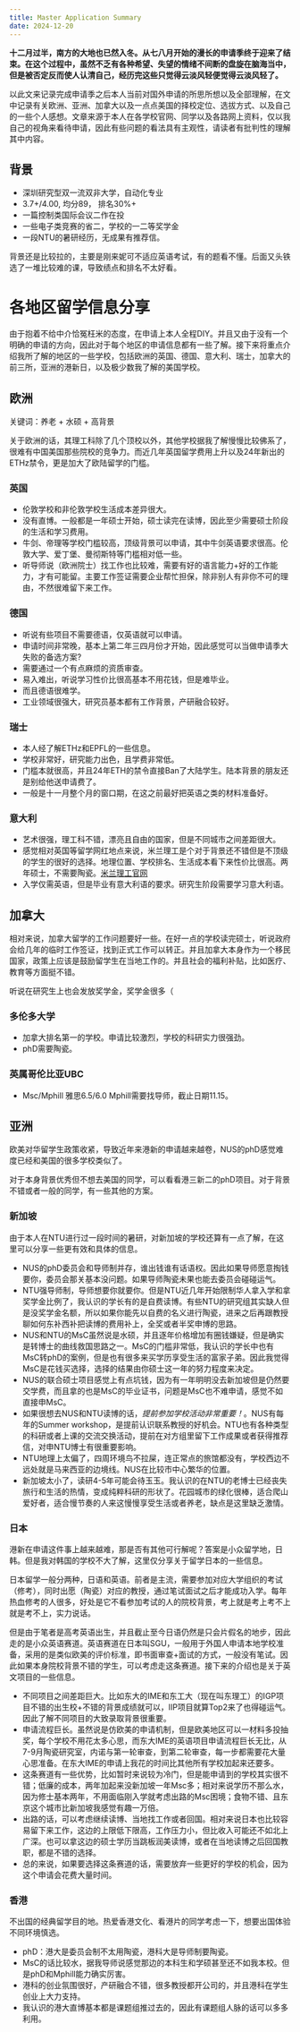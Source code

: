 ```yaml
---
title: Master Application Summary
date: 2024-12-20
---
```


**十二月过半，南方的大地也已然入冬。从七八月开始的漫长的申请季终于迎来了结束。在这个过程中，虽然不乏有各种希望、失望的情绪不间断的盘旋在脑海当中，但是被否定反而使人认清自己，经历完这些只觉得云淡风轻便觉得云淡风轻了。**

以此文来记录完成申请季之后本人当前对国外申请的所思所想以及全部理解，在文中记录有关欧洲、亚洲、加拿大以及一点点美国的择校定位、选拔方式、以及自己的一些个人感想。文章来源于本人在各学校官网、同学以及各路网上资料，仅以我自己的视角来看待申请，因此有些问题的看法具有主观性，请读者有批判性的理解其中内容。

## 背景

- 深圳研究型双一流双非大学，自动化专业
- 3.7+/4.00, 均分89， 排名30%+
- 一篇控制类国际会议二作在投
- 一些电子类竞赛的省二，学校的一二等奖学金
- 一段NTU的暑研经历，无成果有推荐信。

背景还是比较拉的，主要是刚来妮可不适应英语考试，有的题看不懂。后面又头铁选了一堆比较难的课，导致绩点和排名不太好看。

# 各地区留学信息分享

由于抱着不给中介恰冤枉米的态度，在申请上本人全程DIY。并且又由于没有一个明确的申请的方向，因此对于每个地区的申请信息都有一些了解。接下来将重点介绍我所了解的地区的一些学校，包括欧洲的英国、德国、意大利、瑞士，加拿大的前三所，亚洲的港新日，以及极少数我了解的美国学校。

## 欧洲

关键词：养老 + 水硕 + 高背景

关于欧洲的话，其理工科除了几个顶校以外，其他学校据我了解慢慢比较佛系了，很难有中国美国那些院校的竞争力。而近几年英国留学费用上升以及24年新出的ETHz禁令，更是加大了欧陆留学的门槛。

### 英国

- 伦敦学校和非伦敦学校生活成本差异很大。
- 没有直博。一般都是一年硕士开始，硕士读完在读博，因此至少需要硕士阶段的生活和学习费用。
- 牛剑、帝理等学校门槛较高，顶级背景可以申请，其中牛剑英语要求很高。伦敦大学、爱丁堡、曼彻斯特等门槛相对低一些。
- 听导师说（欧洲院士）找工作也比较难，需要有好的语言能力+好的工作能力，才有可能留。主要工作签证需要企业帮忙担保，除非别人有非你不可的理由，不然很难留下来工作。

### 德国

- 听说有些项目不需要德语，仅英语就可以申请。
- 申请时间非常晚，基本上第二年三四月份才开始，因此感觉可以当做申请季大失败的备选方案?
- 需要通过一个有点麻烦的资质审查。
- 易入难出，听说学习性价比很高基本不用花钱，但是难毕业。
- 而且德语很难学。
- 工业领域很强大，研究员基本都有工作背景，产研融合较好。

### 瑞士

- 本人经了解ETHz和EPFL的一些信息。
- 学校非常好，研究能力出色，且学费非常低。
- 门槛本就很高，并且24年ETH的禁令直接Ban了大陆学生。陆本背景的朋友还是别给他送申请费了。
- 一般是十一月整个月的窗口期，在这之前最好把英语之类的材料准备好。

### 意大利

- 艺术很强，理工科不错，漂亮且自由的国家，但是不同城市之间差距很大。
- 感觉相对英国等留学网红地点来说，米兰理工是个对于背景还不错但是不顶级的学生的很好的选择。地理位置、学校排名、生活成本看下来性价比很高。两年硕士，不需要陶瓷。[米兰理工官网](https://www.polimi.it/en/prospective-students/how-to-apply/admission-to-laurea-magistrale/foreign-qualification/deadlines)
- 入学仅需英语，但是毕业有意大利语的要求。研究生阶段需要学习意大利语。

## 加拿大

相对来说，加拿大留学的工作问题要好一些。在好一点的学校读完硕士，听说政府会给几年的临时工作签证，找到正式工作可以转正。并且加拿大本身作为一个移民国家，政策上应该是鼓励留学生在当地工作的。并且社会的福利补贴，比如医疗、教育等方面挺不错。

听说在研究生上也会发放奖学金，奖学金很多（

### 多伦多大学

- 加拿大排名第一的学校。申请比较激烈，学校的科研实力很强劲。
- phD需要陶瓷。

### 英属哥伦比亚UBC

- Msc/Mphill 雅思6.5/6.0 Mphill需要找导师，截止日期11.15。

## 亚洲

欧美对华留学生政策收紧，导致近年来港新的申请越来越卷，NUS的phD感觉难度已经和美国的很多学校类似了。

对于本身背景优秀但不想去美国的同学，可以看看港三新二的phD项目。对于背景不错或者一般的同学，有一些其他的方案。

### 新加坡

由于本人在NTU进行过一段时间的暑研，对新加坡的学校还算有一点了解，在这里可以分享一些更有效和具体的信息。

- NUS的phD委员会和导师制并存，谁出钱谁有话语权。因此如果导师愿意掏钱要你，委员会那关基本没问题。如果导师陶瓷未果也能去委员会碰碰运气。
- NTU强导师制，导师想要你就要你。但是NTU近几年开始限制华人拿入学和拿奖学金比例了，我认识的学长有的是自费读博。有些NTU的研究组其实缺人但是没奖学金名额，所以如果你能先以自费的名义进行陶瓷，进来之后再跟教授聊如何东补西补把读博的费用补上，全奖或者半奖申博的思路。
- NUS和NTU的MsC虽然说是水硕，并且逐年价格增加有圈钱嫌疑，但是确实是转博士的曲线救国思路之一。MsC的门槛非常低，我认识的学长中也有MsC转phD的案例，但是也有很多来买学历享受生活的富家子弟。因此我觉得MsC是花钱买选择，选择的结果由你硕士这一年的努力程度来决定。
- NUS的联合硕士项目感觉上有点坑钱，因为有一年明明没去新加坡但是仍然要交学费，而且拿的也是MsC的毕业证书，问题是MsC也不难申请，感觉不如直接申MsC。
- 如果很想去NUS和NTU读博的话，*提前参加学校活动非常重要！*。NUS有每年的Summer workshop，是提前认识联系教授的好机会。NTU也有各种类型的科研或者上课的交流交换活动，提前在对方组里留下工作成果或者获得推荐信，对申NTU博士有很重要影响。
- NTU地理上太偏了，四周环境鸟不拉屎，连正常点的旅馆都没有，学校西边不远处就是马来西亚的边境线。NUS在比较市中心繁华的位置。
- 新加坡太小了，读研4-5年可能会待玉玉。我认识的在NTU的老博士已经丧失旅行和生活的热情，变成纯粹科研的形状了。花园城市的绿化很棒，适合爬山爱好者，适合慢节奏的人来这慢慢享受生活或者养老，缺点是这里缺乏激情。

### 日本

港新在申请这件事上越来越难，那是否有其他可行解呢？答案是小众留学地，日韩。但是我对韩国的学校不大了解，这里仅分享关于留学日本的一些信息。

日本留学一般分两种，日语和英语。前者是主流，需要参加对应大学组织的考试（修考），同时出愿（陶瓷）对应的教授，通过笔试面试之后才能成功入学。每年热血修考的人很多，好处是它不看参加考试的人的院校背景，考上就是考上考不上就是考不上，实力说话。

但是由于笔者是高考英语出生，并且截止至今日语仍然是只会片假名的地步，因此走的是小众英语赛道。英语赛道在日本叫SGU，一般用于外国人申请本地学校准备，采用的是类似欧美的评价标准，即书面审查+面试的方式，一般没有笔试。因此如果本身院校背景不错的学生，可以考虑走这条赛道。接下来的介绍也是关于英文项目的一些信息。

- 不同项目之间差距巨大。比如东大的IME和东工大（现在叫东理工）的IGP项目不错的出生校+不错的背景成绩就可以，IIP项目就算Top2来了也得碰运气。因此了解不同项目的大致录取背景很重要。
- 申请流程巨长。虽然说是仿欧美的申请机制，但是欧美地区可以一材料多投抽奖，每个学校不用花太多心思，而东大IME的英语项目申请流程巨长无比，从7-9月陶瓷研究室，内诺与第一轮审查，到第二轮审查，每一步都需要花大量心思准备。在东大IME的申请上我花的时间比其他所有学校加起来还要多。
- 这条赛道有一些优势，比如暂时来说较为冷门，但是能申请到的学校其实很不错；低廉的成本，两年加起来没新加坡一年Msc多；相对来说学历不那么水，因为修士基本两年，不用面临刚入学就考虑出路的Msc困境；食物不错、且东京这个城市比新加坡我感觉有趣一万倍。
- 出路的话，可以考虑继续读博、当地找工作或者回国。相对来说日本也比较容易留下来工作，这边的上限低下限高，工作压力小，但比收入可能还不如北上广深。也可以拿这边的硕士学历当跳板润美读博，或者在当地读博之后回国教职，都是不错的选择。
- 总的来说，如果要选择这条赛道的话，需要放弃一些更好的学校的机会，因为这个申请会花费大量时间。

### 香港

不出国的经典留学目的地。热爱香港文化、看港片的同学考虑一下，想要出国体验不同环境慎选。

- phD：港大是委员会制不太用陶瓷，港科大是导师制要陶瓷。
- MsC的话比较水，据我导师说感觉那边的本科生和学硕甚至还不如我本校。但是phD和Mphill能力确实厉害。
- 港科的创业氛围很好，产研融合不错，很多教授都开公司的，并且港科在学生创业上大力支持。
- 我认识的港大直博基本都是课题组推过去的，因此有课题组人脉的话可以多多利用。